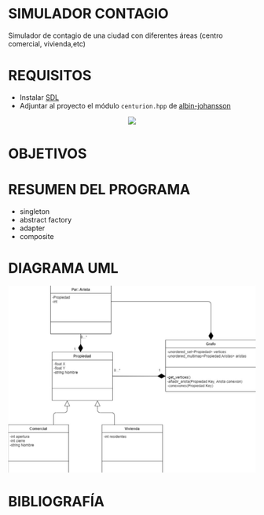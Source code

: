 # SIMULADOR CONTAGIO

Simulador de contagio de una ciudad con diferentes áreas (centro comercial, vivienda,etc)

# REQUISITOS
- Instalar [SDL](https://www.libsdl.org/)
- Adjuntar al proyecto el módulo `centurion.hpp` de [albin-johansson](https://github.com/albin-johansson/centurion)

<p align="center">
         <img width="70%" src = "https://repository-images.githubusercontent.com/176574203/f80b9d00-9249-11ea-9abc-62d09ecfcd2c">
</p>

# OBJETIVOS

# RESUMEN DEL PROGRAMA

- singleton
- abstract factory
- adapter 
- composite

# DIAGRAMA UML

<p align="center">
         <img src = "img/UML.jpg">
</p>
         
         
# BIBLIOGRAFÍA

